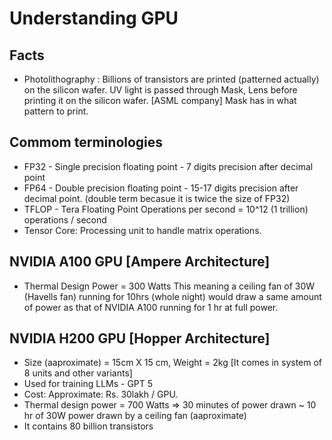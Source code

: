 # Understanding GPU

## Facts

- Photolithography : Billions of transistors are printed (patterned actually) on the silicon wafer.
  UV light is passed through Mask, Lens before printing it on the silicon wafer. [ASML company]
  Mask has in what pattern to print.

## Commom terminologies

- FP32 - Single precision floating point -  7 digits precision after decimal point
- FP64 - Double precision floating point -  15-17 digits precision after decimal point. 
        (double term becasue it is twice the size of FP32)
- TFLOP - Tera Floating Point Operations per second = 10^12 (1 trillion) operations / second
- Tensor Core: Processing unit to handle matrix operations.

## NVIDIA A100 GPU [Ampere Architecture]

- Thermal Design Power = 300 Watts
  This meaning a ceiling fan of 30W (Havells fan) running for 10hrs (whole night)
  would draw a same amount of power as that of NVIDIA A100 running for 1 hr at full power.


## NVIDIA H200 GPU [Hopper Architecture]

- Size (aaproximate) = 15cm X 15 cm, Weight = 2kg [It comes in system of 8 units and other variants]
- Used for training LLMs - GPT 5
- Cost: Approximate: Rs. 30lakh / GPU.
- Thermal design power = 700 Watts => 30 minutes of power drawn ~ 10 hr of 30W power drawn by a ceiling fan (aaproximate)
- It contains 80 billion transistors